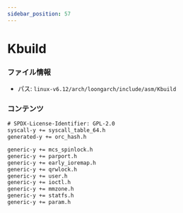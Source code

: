 ```yaml
---
sidebar_position: 57
---
```

# Kbuild

### ファイル情報

- パス: `linux-v6.12/arch/loongarch/include/asm/Kbuild`

### コンテンツ

```txt
# SPDX-License-Identifier: GPL-2.0
syscall-y += syscall_table_64.h
generated-y += orc_hash.h

generic-y += mcs_spinlock.h
generic-y += parport.h
generic-y += early_ioremap.h
generic-y += qrwlock.h
generic-y += user.h
generic-y += ioctl.h
generic-y += mmzone.h
generic-y += statfs.h
generic-y += param.h

```
